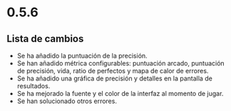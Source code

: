# 0.5.6

## Lista de cambios

- Se ha añadido la puntuación de la precisión.
- Se han añadido métrica configurables: puntuación arcado, puntuación de precisión, vida, ratio de perfectos y mapa de calor de errores.
- Se ha añadido una gráfica de precisión y detalles en la pantalla de resultados.
- Se ha mejorado la fuente y el color de la interfaz al momento de jugar.
- Se han solucionado otros errores.
